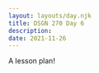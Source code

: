 ```yaml
---
layout: layouts/day.njk
title: DSGN 270 Day 6
description: 
date: 2021-11-26
---
```


A lesson plan!